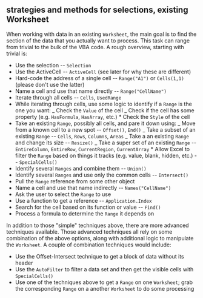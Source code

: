 ## strategies and methods for selections, existing Worksheet

When working with data in an existing `Worksheet`, the main goal is to find the section of the data that you actually want to process. This task can range from trivial to the bulk of the VBA code. A rough overview, starting with trivial is:

- Use the selection -- `Selection`
- Use the ActiveCell -- `ActiveCell` (see later for why these are different)
- Hard-code the address of a single cell -- `Range("A1")` or `Cells(1,1)` (please don't use the latter)
- Name a cell and use that name directly -- `Range("CellName")`
- Iterate through all cells -- `Cells`, `UsedRange`
- While iterating through cells, use some logic to identify if a `Range` is the one you want:
  _ Check the `Value` of the cell
  _ Check if the cell has some property (e.g. `HasFormula`, `HasArray`, etc.) \* Check the `Style` of the cell
- Take an existing `Range`, possibly all cells, and pare it down using:
  _ Move from a known cell to a new spot -- `Offset()`, `End()`
  _ Take a subset of an existing `Range` -- `Cells`, `Rows`, `Columns`, `Areas`
  _ Take a an existing `Range` and change its size -- `Resize()`
  _ Take a super set of an existing `Range` -- `EntireColumn`, `EntireRow`, `CurrentRegion`, `CurrentArray` \* Allow Excel to filter the `Range` based on things it tracks (e.g. value, blank, hidden, etc.) -- `SpecialCells()`
- Identify several `Ranges` and combine them -- `Union()`
- Identify several `Ranges` and use only the common cells -- `Intersect()`
- Pull the `Range` reference from some other object
- Name a cell and use that name indirectly -- `Names("CellName")`
- Ask the user to select the `Range` to use
- Use a function to get a reference -- `Application.Index`
- Search for the cell based on its function or value -- `Find()`
- Process a formula to determine the `Range` it depends on

In addition to those "simple" techniques above, there are more advanced techniques available. Those advanced techniques all rely on some combination of the above options, along with additional logic to manipulate the `Worksheet`. A couple of combination techniques would include:

- Use the Offset-Intersect technique to get a block of data without its header
- Use the `AutoFilter` to filter a data set and then get the visible cells with `SpecialCells()`
- Use one of the techniques above to get a `Range` on one `Worksheet`; grab the corresponding `Range` on a another `Worksheet` to do some processing
